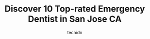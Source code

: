 ---
layout: ampstory
image: https://i0.wp.com/www.depkes.org/wp-content/uploads/2023/06/emergency-dentist-0-in-san-jose-ca-1685773739.jpeg?resize=640,853
author: techidn
featured: false
description: Discover the impressive array of Emergency Dentist options in San Jose CA, where you can find 10 of the largest Emergency Dentist establishments in the area. From renowned classics to hidden
title: Discover 10 Top-rated Emergency Dentist in San Jose CA
cover:
   title: Discover 10 Top-rated Emergency Dentist in San Jose CA
   subtitle: Rickpate
   background: https://www.depkes.org/wp-content/uploads/2023/06/emergency-dentist-0-in-san-jose-ca-1685773739.jpeg

pages: 
 - layout: thirds
   top: <h1>#1 Comfort Dental Group</h1>
   bottom: "<p>I recently had the pleasure of visiting Dr. Askaris dental practice for a root canal procedure, and I must say, it was an absolutely outstanding experience from start to</p>"
   background: https://www.depkes.org/wp-content/uploads/2023/06/emergency-dentist-1-in-san-jose-ca-1685773740.jpeg
   backgroundblur: true
 - layout: thirds
   top: <h1>#2 All Smiles Family Dentistry, Emergency Dental Services & Orthodontics</h1>
   bottom: "<p>Dr. Annie has been my wonderful dentist for 10 years now. She did all my work years ago and now Ive been on maintenance .. I come just come  every 6 month for a cleani</p>"
   background: https://www.depkes.org/wp-content/uploads/2023/06/emergency-dentist-2-in-san-jose-ca-1685773740.jpeg
   cta:
      link: https://www.depkes.org/blog/discover-10-top-rated-emergency-dentist-in-san-jose-ca/
      text: Discover 10 Top-rated Emergency Dentist in San Jose CA
 - layout: thirds
   top: <h1>#3 Dental For Today - walk ins urgent</h1>
   bottom: "<p>4074 Monterey Hwy, San Jose, CA 95111, United States</p>"
   background: https://www.depkes.org/wp-content/uploads/2023/06/emergency-dentist-3-in-san-jose-ca-1685773741.jpeg
   cta:
      link: https://www.depkes.org/blog/discover-10-top-rated-emergency-dentist-in-san-jose-ca/
      text: Discover 10 Top-rated Emergency Dentist in San Jose CA
 - layout: thirds
   top: <h1>#4 Emergency Dentist</h1>
   bottom: "<p>3111 Alum Rock Ave, San Jose, CA 95127, United States</p>"
   background: https://images.unsplash.com/photo-1522441815192-d9f04eb0615c?ixlib=rb-4.0.3&ixid=MnwxMjA3fDB8MHxwaG90by1wYWdlfHx8fGVufDB8fHx8&auto=format&fit=crop&w=640&h=853&q=80
   cta:
      link: https://www.depkes.org/blog/discover-10-top-rated-emergency-dentist-in-san-jose-ca/
      text: Discover 10 Top-rated Emergency Dentist in San Jose CA
 - layout: thirds
   top: <h1>#5 Dentista en Español 24/7 San Jose</h1>
   bottom: "<p>530 W San Carlos St, San Jose, CA 95126, United States</p>"
   background: https://images.unsplash.com/photo-1531169509526-f8f1fdaa4a67?ixlib=rb-4.0.3&ixid=MnwxMjA3fDB8MHxwaG90by1wYWdlfHx8fGVufDB8fHx8&auto=format&fit=crop&w=640&h=853&q=80
   cta:
      link: https://www.depkes.org/blog/discover-10-top-rated-emergency-dentist-in-san-jose-ca/
      text: Discover 10 Top-rated Emergency Dentist in San Jose CA
 - layout: thirds
   top: <h1>#6 Emergency Dentist San Jose</h1>
   bottom: "<p>1705 Ross Ave, San Jose, CA 95124, United States</p>"
   background: https://images.unsplash.com/photo-1541356665065-22676f35dd40?ixlib=rb-4.0.3&ixid=MnwxMjA3fDB8MHxwaG90by1wYWdlfHx8fGVufDB8fHx8&auto=format&fit=crop&w=640&h=853&q=80
   cta:
      link: https://www.depkes.org/blog/discover-10-top-rated-emergency-dentist-in-san-jose-ca/
      text: Discover 10 Top-rated Emergency Dentist in San Jose CA
 - layout: thirds
   top: <h1>#7 Emergency Urgent Dental San Jose</h1>
   bottom: "<p>4074 Monterey Hwy, San Jose, CA 95111, United States</p>"
   background: https://images.unsplash.com/photo-1496096265110-f83ad7f96608?ixlib=rb-4.0.3&ixid=MnwxMjA3fDB8MHxwaG90by1wYWdlfHx8fGVufDB8fHx8&auto=format&fit=crop&w=640&h=853&q=80
   cta:
      link: https://www.depkes.org/blog/discover-10-top-rated-emergency-dentist-in-san-jose-ca/
      text: Discover 10 Top-rated Emergency Dentist in San Jose CA
 - layout: thirds
   middle: Continue reading...
   background: https://images.unsplash.com/photo-1591393223703-56fe1347ac62?ixlib=rb-4.0.3&ixid=MnwxMjA3fDB8MHxwaG90by1wYWdlfHx8fGVufDB8fHx8&auto=format&fit=crop&w=640&h=853&q=80
   cta:
      link: https://www.depkes.org/blog/discover-10-top-rated-emergency-dentist-in-san-jose-ca/
      text: Discover 10 Top-rated Emergency Dentist in San Jose CA
      
---